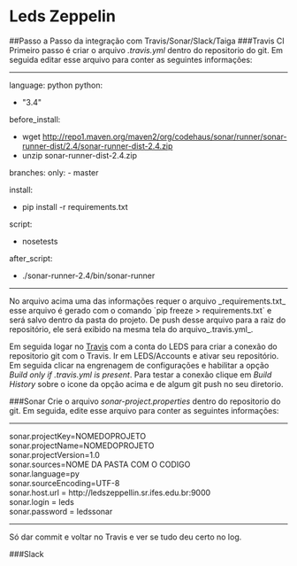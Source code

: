 # Leds Zeppelin
##Passo a Passo da integração com Travis/Sonar/Slack/Taiga
###Travis CI
Primeiro passo é criar o arquivo _.travis.yml_ dentro do repositorio do git.
Em seguida editar esse arquivo para conter as seguintes informações:<br>
<hr>

language: python
python:
  - "3.4"
  
before_install:
  - wget http://repo1.maven.org/maven2/org/codehaus/sonar/runner/sonar-runner-dist/2.4/sonar-runner-dist-2.4.zip
  - unzip sonar-runner-dist-2.4.zip

branches:
  only:
    - master

install:
  - pip install -r requirements.txt
  
script: 
  - nosetests

after_script:
 - ./sonar-runner-2.4/bin/sonar-runner

<hr>
No arquivo acima uma das informações requer o arquivo _requirements.txt_ esse arquivo é gerado com o comando `pip freeze > requirements.txt` e será salvo dentro da pasta do projeto. De push desse arquivo para a raiz do repositório, ele será exibido na mesma tela do arquivo_.travis.yml_.

Em seguida logar no [Travis](https://travis-ci.org/) com a conta do LEDS para criar a conexão do repositorio git com o Travis.
Ir em LEDS/Accounts e ativar seu repositório.
Em seguida clicar na engrenagem de configurações e habilitar a opção _Build only if .travis.yml is present_.
Para testar a conexão clique em _Build History_ sobre o icone da opção acima e de algum git push no seu diretorio.

###Sonar
Crie o arquivo _sonar-project.properties_ dentro do repositorio do git.
Em seguida, edite esse arquivo para conter as seguintes informações:<br>
<hr>
sonar.projectKey=NOMEDOPROJETO<br>
sonar.projectName=NOMEDOPROJETO<br>
sonar.projectVersion=1.0<br>
sonar.sources=NOME DA PASTA COM O CODIGO<br>
sonar.language=py<br>
sonar.sourceEncoding=UTF-8<br>
sonar.host.url = http://ledszeppellin.sr.ifes.edu.br:9000<br>
sonar.login = leds<br>
sonar.password = ledssonar<br>
<hr>
Só dar commit e voltar no Travis e ver se tudo deu certo no log.

###Slack
